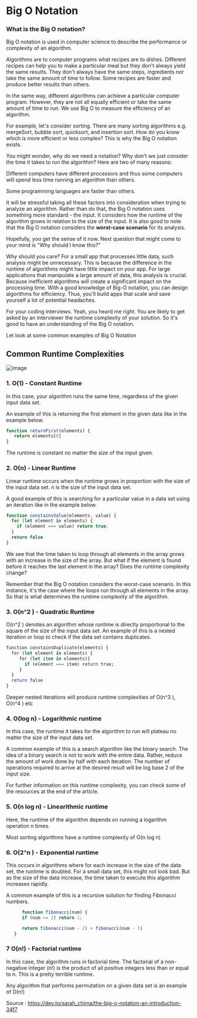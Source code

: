 # Big O Notation

### What is the Big O notation?
Big O notation is used in computer science to describe the performance or complexity of an algorithm.

Algorithms are to computer programs what recipes are to dishes. Different recipes can help you to make a particular meal but they don't always yield the same results. They don't always have the same steps, ingredients nor take the same amount of time to follow. Some recipes are faster and produce better results than others.

In the same way, different algorithms can achieve a particular computer program. However, they are not all equally efficient or take the same amount of time to run. We use Big O to measure the efficiency of an algorithm.

For example, let's consider sorting. There are many sorting algorithms e.g. mergeSort, bubble sort, quicksort, and insertion sort. How do you know which is more efficient or less complex? This is why the Big O notation exists.

You might wonder, why do we need a notation? Why don't we just consider the time it takes to run the algorithm? Here are two of many reasons:

Different computers have different processors and thus some computers will spend less time running an algorithm than others.

Some programming languages are faster than others.

It will be stressful taking all these factors into consideration when trying to analyze an algorithm. Rather than do that, the Big O notation uses something more standard - the input. It considers how the runtime of the algorithm grows in relation to the size of the input. It is also good to note that the Big O notation considers the **worst-case scenario** for its analysis.

Hopefully, you get the sense of it now. Next question that might come to your mind is "Why should I know this?"

Why should you care?
For a small app that processes little data, such analysis might be unnecessary. This is because the difference in the runtime of algorithms might have little impact on your app. For large applications that manipulate a large amount of data, this analysis is crucial. Because inefficient algorithms will create a significant impact on the processing time. With a good knowledge of Big-O notation, you can design algorithms for efficiency. Thus, you'll build apps that scale and save yourself a lot of potential headaches.

For your coding interviews. Yeah, you heard me right. You are likely to get asked by an interviewer the runtime complexity of your solution. So it's good to have an understanding of the Big O notation.

Let look at some common examples of Big O Notation

## Common Runtime Complexities
![image](https://user-images.githubusercontent.com/28825619/204736074-2c942472-4da8-4b1a-9abd-d79917252e5a.png)

### 1. O(1) - Constant Runtime
In this case, your algorithm runs the same time, regardless of the given input data set.

An example of this is returning the first element in the given data like in the example below.

```js
function returnFirst(elements) {
   return elements[0]
}
```

The runtime is constant no matter the size of the input given.

### 2. O(n) - Linear Runtime
Linear runtime occurs when the runtime grows in proportion with the size of the input data set. n is the size of the input data set.

A good example of this is searching for a particular value in a data set using an iteration like in the example below.

```js
function constainsValue(elements, value) {
  for (let element in elements) {
    if (element === value) return true;
  }
  return false
}
```
We see that the time taken to loop through all elements in the array grows with an increase in the size of the array. But what if the element is found before it reaches the last element in the array? Does the runtime complexity change?

Remember that the Big O notation considers the worst-case scenario. In this instance, it's the case where the loops run through all elements in the array. So that is what determines the runtime complexity of the algorithm.

### 3. O(n^2 ) - Quadratic Runtime
O(n^2 ) denotes an algorithm whose runtime is directly proportional to the square of the size of the input data set.
An example of this is a nested iteration or loop to check if the data set contains duplicates.

```hs
function constainsDuplicate(elements) {
  for (let element in elements) {
     for (let item in elements){
       if (element === item) return true;
     }
  }
  return false
}
```

Deeper nested iterations will produce runtime complexities of O(n^3 ), O(n^4 ) etc

### 4. O(log n) - Logarithmic runtime
In this case, the runtime it takes for the algorithm to run will plateau no matter the size of the input data set.

A common example of this is a search algorithm like the binary search. The idea of a binary search is not to work with the entire data. Rather, reduce the amount of work done by half with each iteration. The number of operations required to arrive at the desired result will be log base 2 of the input size.

For further information on this runtime complexity, you can check some of the resources at the end of the article.

### 5. O(n log n) - Linearithmic runtime
Here, the runtime of the algorithm depends on running a logarithm operation n times.

Most sorting algorithms have a runtime complexity of O(n log n)

### 6. O(2^n ) - Exponential runtime
This occurs in algorithms where for each increase in the size of the data set, the runtime is doubled. For a small data set, this might not look bad. But as the size of the data increase, the time taken to execute this algorithm increases rapidly.

A common example of this is a recursive solution for finding Fibonacci numbers.

```js
      function fibonacci(num) {
      if (num <= 1) return 1;

      return fibonacci(num - 2) + fibonacci(num - 1)
   }
```   

### 7 O(n!) - Factorial runtime
In this case, the algorithm runs in factorial time. The factorial of a non-negative integer (n!) is the product of all positive integers less than or equal to n. This is a pretty terrible runtime.

Any algorithm that performs permutation on a given data set is an example of O(n!)


Source : https://dev.to/sarah_chima/the-big-o-notation-an-introduction-34f7
